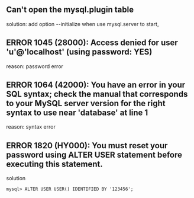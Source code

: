 ## Can't open the mysql.plugin table
 solution: add option --initialize when use mysql.server to start,
## ERROR 1045 (28000): Access denied for user 'u'@'localhost' (using password: YES)
 reason: password error
## ERROR 1064 (42000): You have an error in your SQL syntax; check the manual that corresponds to your MySQL server version for the right syntax to use near 'database' at line 1
 reason: syntax error
## ERROR 1820 (HY000): You must reset your password using ALTER USER statement before executing this statement.
 solution
```
mysql> ALTER USER USER() IDENTIFIED BY '123456';
```
